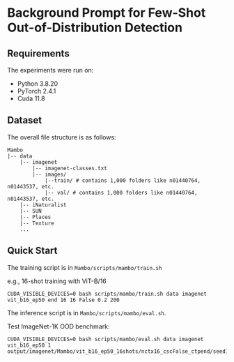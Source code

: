 # Background Prompt for Few-Shot Out-of-Distribution Detection
## Requirements
The experiments were run on:
- Python 3.8.20 
- PyTorch 2.4.1
- Cuda 11.8
## Dataset
The overall file structure is as follows:
```
Mambo
|-- data
    |-- imagenet
        |-- imagenet-classes.txt
        |-- images/
            |--train/ # contains 1,000 folders like n01440764, n01443537, etc.
            |-- val/ # contains 1,000 folders like n01440764, n01443537, etc.
    |-- iNaturalist
    |-- SUN
    |-- Places
    |-- Texture
    ...
```
## Quick Start
The training script is in `Mambo/scripts/mambo/train.sh`

e.g., 16-shot training with ViT-B/16
```train
CUDA_VISIBLE_DEVICES=0 bash scripts/mambo/train.sh data imagenet vit_b16_ep50 end 16 16 False 0.2 200
```

The inference script is in `Mambo/scripts/mambo/eval.sh`.

Test ImageNet-1K OOD benchmark:
```eval
CUDA_VISIBLE_DEVICES=0 bash scripts/mambo/eval.sh data imagenet vit_b16_ep50 1 output/imagenet/Mambo/vit_b16_ep50_16shots/nctx16_cscFalse_ctpend/seed1
